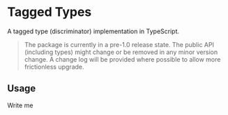 # Tagged Types

A tagged type (discriminator) implementation in TypeScript.

> The package is currently in a pre-1.0 release state.
> The public API (including types) might change or be removed in any minor version change.
> A change log will be provided where possible to allow more frictionless upgrade.

## Usage

Write me

